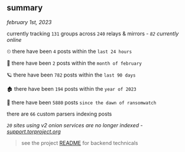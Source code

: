 
## summary
_february 1st, 2023_

currently tracking `131` groups across `240` relays & mirrors - _`82` currently online_

⏲ there have been `4` posts within the `last 24 hours`

🦈 there have been `2` posts within the `month of february`

🪐 there have been `782` posts within the `last 90 days`

🏚 there have been `194` posts within the `year of 2023`

🦕 there have been `5880` posts `since the dawn of ransomwatch`

there are `66` custom parsers indexing posts

_`20` sites using v2 onion services are no longer indexed - [support.torproject.org](https://support.torproject.org/onionservices/v2-deprecation/)_

> see the project [README](https://github.com/joshhighet/ransomwatch#ransomwatch--) for backend technicals
